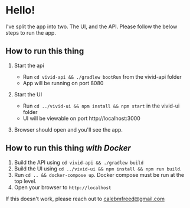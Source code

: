 # Hello!

I've split the app into two. The UI, and the API. Please follow the below steps to run the app.

## How to run this thing

1. Start the api
    * Run `cd vivid-api && ./gradlew bootRun` from the vivid-api folder
    * App will be running on port 8080

2. Start the UI
    * Run `cd ../vivid-ui && npm install && npm start` in the vivid-ui folder
    * UI will be viewable on port http://localhost:3000

3. Browser should open and you'll see the app.

## How to run this thing _with Docker_

1. Build the API  using `cd vivid-api && ./gradlew build`
2. Build the UI using `cd ../vivid-ui && npm install && npm run build`.
3. Run `cd .. && docker-compose up`. Docker compose must be run at the top level.
4. Open your browser to `http://localhost`

If this doesn't work, please reach out to calebmfreed@gmail.com
